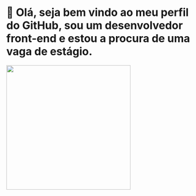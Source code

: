 # 👋 Olá, seja bem vindo ao meu perfil do GitHub, sou um desenvolvedor front-end e estou a procura de uma vaga de estágio.
<img src="Freelance Life 4.gif" width="325px">
